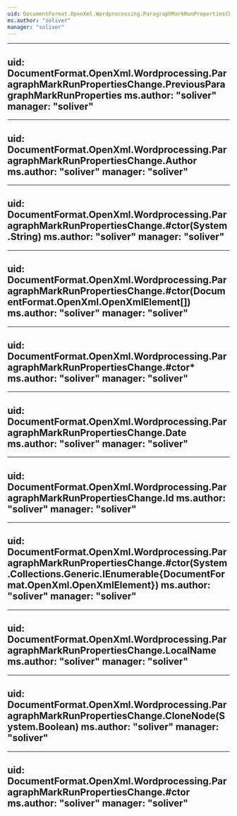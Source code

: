 ```yaml
---
uid: DocumentFormat.OpenXml.Wordprocessing.ParagraphMarkRunPropertiesChange
ms.author: "soliver"
manager: "soliver"
---
```


---
uid: DocumentFormat.OpenXml.Wordprocessing.ParagraphMarkRunPropertiesChange.PreviousParagraphMarkRunProperties
ms.author: "soliver"
manager: "soliver"
---

---
uid: DocumentFormat.OpenXml.Wordprocessing.ParagraphMarkRunPropertiesChange.Author
ms.author: "soliver"
manager: "soliver"
---

---
uid: DocumentFormat.OpenXml.Wordprocessing.ParagraphMarkRunPropertiesChange.#ctor(System.String)
ms.author: "soliver"
manager: "soliver"
---

---
uid: DocumentFormat.OpenXml.Wordprocessing.ParagraphMarkRunPropertiesChange.#ctor(DocumentFormat.OpenXml.OpenXmlElement[])
ms.author: "soliver"
manager: "soliver"
---

---
uid: DocumentFormat.OpenXml.Wordprocessing.ParagraphMarkRunPropertiesChange.#ctor*
ms.author: "soliver"
manager: "soliver"
---

---
uid: DocumentFormat.OpenXml.Wordprocessing.ParagraphMarkRunPropertiesChange.Date
ms.author: "soliver"
manager: "soliver"
---

---
uid: DocumentFormat.OpenXml.Wordprocessing.ParagraphMarkRunPropertiesChange.Id
ms.author: "soliver"
manager: "soliver"
---

---
uid: DocumentFormat.OpenXml.Wordprocessing.ParagraphMarkRunPropertiesChange.#ctor(System.Collections.Generic.IEnumerable{DocumentFormat.OpenXml.OpenXmlElement})
ms.author: "soliver"
manager: "soliver"
---

---
uid: DocumentFormat.OpenXml.Wordprocessing.ParagraphMarkRunPropertiesChange.LocalName
ms.author: "soliver"
manager: "soliver"
---

---
uid: DocumentFormat.OpenXml.Wordprocessing.ParagraphMarkRunPropertiesChange.CloneNode(System.Boolean)
ms.author: "soliver"
manager: "soliver"
---

---
uid: DocumentFormat.OpenXml.Wordprocessing.ParagraphMarkRunPropertiesChange.#ctor
ms.author: "soliver"
manager: "soliver"
---
